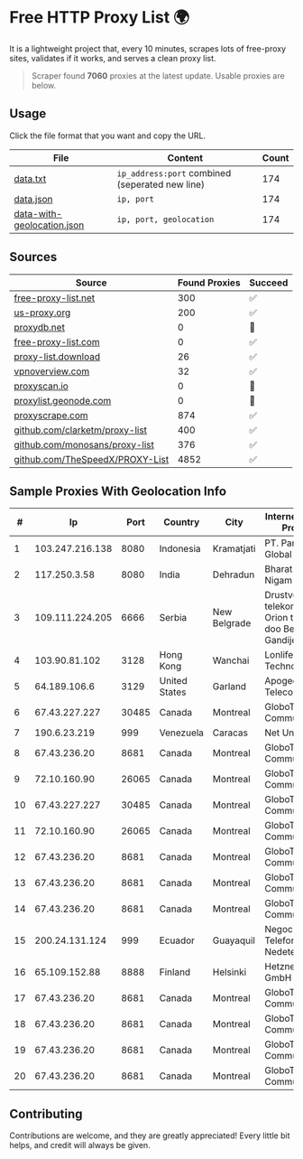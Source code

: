 
# Free HTTP Proxy List 🌍

It is a lightweight project that, every 10 minutes, scrapes lots of free-proxy sites, validates if it works, and serves a clean proxy list.


> Scraper found **7060** proxies at the latest update. Usable proxies are below.

## Usage

Click the file format that you want and copy the URL.


|File|Content|Count|
|----|-------|-----|
|[data.txt](https://raw.githubusercontent.com/themiralay/Proxy-List-World/master/data.txt)|`ip_address:port` combined (seperated new line)|174|
|[data.json](https://raw.githubusercontent.com/themiralay/Proxy-List-World/master/data.json)|`ip, port`|174|
|[data-with-geolocation.json](https://raw.githubusercontent.com/themiralay/Proxy-List-World/master/data-with-geolocation.json)|`ip, port, geolocation`|174|

## Sources

|Source|Found Proxies|Succeed|
|------|-------------|-------|
|[free-proxy-list.net](https://free-proxy-list.net)|300|✅|
|[us-proxy.org](https://www.us-proxy.org)|200|✅|
|[proxydb.net](http://proxydb.net)|0|🚫|
|[free-proxy-list.com](https://free-proxy-list.com/?page=&port=&type%5B%5D=http&type%5B%5D=https&up_time=0&search=Search)|0|✅|
|[proxy-list.download](https://www.proxy-list.download/HTTP)|26|✅|
|[vpnoverview.com](https://vpnoverview.com/privacy/anonymous-browsing/free-proxy-servers)|32|✅|
|[proxyscan.io](https://www.proxyscan.io)|0|🚫|
|[proxylist.geonode.com](https://proxylist.geonode.com/api/proxy-list?limit=300&page=1&sort_by=lastChecked&sort_type=desc&protocols=http,https)|0|🚫|
|[proxyscrape.com](https://api.proxyscrape.com/v2/?request=displayproxies&protocol=http&timeout=10000&country=all&ssl=all&anonymity=all)|874|✅|
|[github.com/clarketm/proxy-list](https://raw.githubusercontent.com/clarketm/proxy-list/master/proxy-list-raw.txt)|400|✅|
|[github.com/monosans/proxy-list](https://raw.githubusercontent.com/monosans/proxy-list/main/proxies/http.txt)|376|✅|
|[github.com/TheSpeedX/PROXY-List](https://raw.githubusercontent.com/TheSpeedX/PROXY-List/master/http.txt)|4852|✅|


## Sample Proxies With Geolocation Info

|#|Ip|Port|Country|City|Internet Service Provider|
|-|--|----|-------|----|-------------------------|
|1|103.247.216.138|8080|Indonesia|Kramatjati|PT. Parsaoran Global Datatrans|
|2|117.250.3.58|8080|India|Dehradun|Bharat Sanchar Nigam Ltd|
|3|109.111.224.205|6666|Serbia|New Belgrade|Drustvo za telekomunikacije Orion telekom doo Beograd, Gandijeva 76a|
|4|103.90.81.102|3128|Hong Kong|Wanchai|Lonlife Technology Co.|
|5|64.189.106.6|3129|United States|Garland|Apogee Telecom Inc.|
|6|67.43.227.227|30485|Canada|Montreal|GloboTech Communications|
|7|190.6.23.219|999|Venezuela|Caracas|Net Uno|
|8|67.43.236.20|8681|Canada|Montreal|GloboTech Communications|
|9|72.10.160.90|26065|Canada|Montreal|GloboTech Communications|
|10|67.43.227.227|30485|Canada|Montreal|GloboTech Communications|
|11|72.10.160.90|26065|Canada|Montreal|GloboTech Communications|
|12|67.43.236.20|8681|Canada|Montreal|GloboTech Communications|
|13|67.43.236.20|8681|Canada|Montreal|GloboTech Communications|
|14|67.43.236.20|8681|Canada|Montreal|GloboTech Communications|
|15|200.24.131.124|999|Ecuador|Guayaquil|Negocios Y Telefonia Nedetel S.A|
|16|65.109.152.88|8888|Finland|Helsinki|Hetzner Online GmbH|
|17|67.43.236.20|8681|Canada|Montreal|GloboTech Communications|
|18|67.43.236.20|8681|Canada|Montreal|GloboTech Communications|
|19|67.43.236.20|8681|Canada|Montreal|GloboTech Communications|
|20|67.43.236.20|8681|Canada|Montreal|GloboTech Communications|



## Contributing

Contributions are welcome, and they are greatly appreciated! Every
little bit helps, and credit will always be given.

